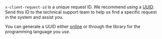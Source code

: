 `x-client-request-id` is a unique request ID. We recommend using a [UUID](https://en.wikipedia.org/wiki/UUID). Send this ID to the technical support team to help us find a specific request in the system and assist you.

You can generate a UUID either [online](https://uuid.js.org) or through the library for the programming language you use.